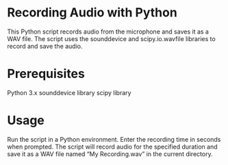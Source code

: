 # Recording Audio with Python
This Python script records audio from the microphone and saves it as a WAV file. The script uses the sounddevice and scipy.io.wavfile libraries to record and save the audio.

# Prerequisites
Python 3.x 
sounddevice library
scipy library

# Usage
Run the script in a Python environment. 
Enter the recording time in seconds when prompted.
The script will record audio for the specified duration and save it as a WAV file named “My Recording.wav” in the current directory.
